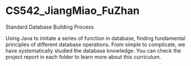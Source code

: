 # CS542_JiangMiao_FuZhan
Standard Database Building Process

Using Java to imitate a series of function in database, finding fundamental principles of different database operations. 
From simple to complicate, we have systematically studied the database knowledge. You can check the project report in each folder to 
learn more about this curriculum.
